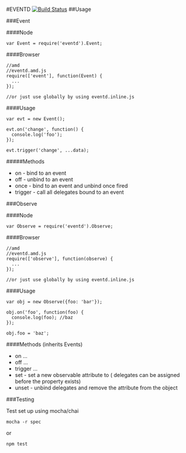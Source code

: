 #EVENTD
[![Build Status](https://travis-ci.org/web-mech/eventd.png?branch=master)](https://travis-ci.org/web-mech/eventd)
##Usage

###Event

####Node
```
var Event = require('eventd').Event;
```

####Browser
```
//amd
//eventd.amd.js
require(['event'], function(Event) {
  ...
});

//or just use globally by using eventd.inline.js
```

####Usage
```
var evt = new Event();

evt.on('change', function() {
  console.log('foo');
});

evt.trigger('change', ...data);
```

#####Methods
 - on - bind to an event
 - off - unbind to an event
 - once - bind to an event and unbind once fired
 - trigger - call all delegates bound to an event



###Observe

####Node
```
var Observe = require('eventd').Observe;
```

####Browser
```
//amd
//eventd.amd.js
require(['observe'], function(observe) {
  ...
});

//or just use globally by using eventd.inline.js
```


####Usage
```
var obj = new Observe({foo: 'bar'});

obj.on('foo', function(foo) {
  console.log(foo); //baz
});

obj.foo = 'baz';
```

####Methods (inherits Events)
 - on ...
 - off ...
 - trigger ...
 - set - set a new observable attribute to ( delegates can be assigned before the property exists)
 - unset - unbind delegates and remove the attribute from the object

###Testing

Test set up using mocha/chai
```
mocha -r spec
```

or 

```
npm test
```